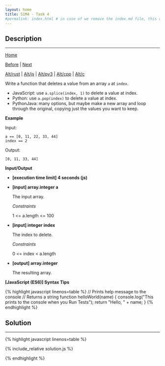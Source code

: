 ```yaml
---
layout: home
title: S1M4 - Task 4
#permalink: index.html # in case of we remove the index.md file, this doc will be the index page
---
```


<div class="row">
<div class="columnStmt" markdown="1">

##  Description
------

[Home](../README.md)

[Before](../S1M4_Task_3/README.md) | [Next](../S1M4_Task_5/README.md)

[Alt/rust](./Alt_rust/README.md) | [Alt/js](./Alt_js/README.html) | [Alt/py3](./Alt_py3/README.md) | [Alt/cpp](./Alt_cpp/README.md) | [Alt/c](./Alt_c/README.md)

Write a function that deletes a value from an array `a` at `index`.

-   JavaScript: use `a.splice(index, 1)` to delete a value at index.
-   Python: use `a.pop(index)` to delete a value at index.
-   PythonJava: many options, but maybe make a new array and loop through the original, copying just the values you want to keep.

**Example**

Input:
```
a == [0, 11, 22, 33, 44]
index == 2
```
Output:
```
[0, 11, 33, 44]
```

**Input/Output**

* **[execution time limit] 4 seconds (js)**

* **[input] array.integer a**

    The input array.

    *Constraints*

    1 <= a.length <= 100

* **[input] integer index**

    The index to delete.

    *Constraints*

    0 <= index < a.length

* **[output] array.integer**

    The resulting array.

**[JavaScript (ES6)] Syntax Tips**

{% highlight javascript linenos=table %}
// Prints help message to the console
// Returns a string
function helloWorld(name) {
    console.log("This prints to the console when you Run Tests");
    return "Hello, " + name;
}
{% endhighlight %}

</div>
<div class="columnSol" markdown="1">

## Solution
------

{% highlight javascript linenos=table %}

{% include_relative solution.js %}

{% endhighlight %}

</div>
</div>